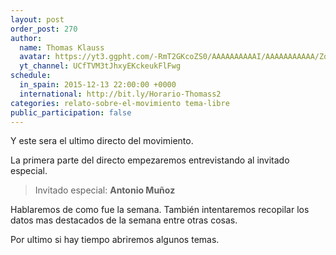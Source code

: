 ```yaml
---
layout: post
order_post: 270
author:
  name: Thomas Klauss
  avatar: https://yt3.ggpht.com/-RmT2GKcoZS0/AAAAAAAAAAI/AAAAAAAAAAA/Zqd0OElb99Q/s88-c-k-no/photo.jpg
  yt_channel: UCfTVM3tJhxyEKckeukFlFwg
schedule:
  in_spain: 2015-12-13 22:00:00 +0000
  international: http://bit.ly/Horario-Thomass2
categories: relato-sobre-el-movimiento tema-libre
public_participation: false
---
```

Y este sera el ultimo directo del movimiento.

La primera parte del directo empezaremos entrevistando al invitado especial.

> Invitado especial: **Antonio Muñoz**

Hablaremos de como fue la semana. También intentaremos recopilar los datos mas
destacados de la semana entre otras cosas.

Por ultimo si hay tiempo abriremos algunos temas.
